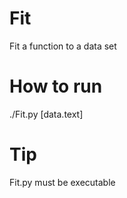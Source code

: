 # Fit
Fit a function to a data set

# How to run

./Fit.py [data.text]


# Tip

Fit.py must be executable
